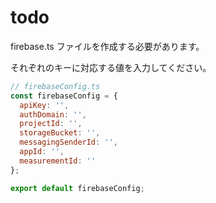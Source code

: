 # todo

firebase.ts ファイルを作成する必要があります。

それぞれのキーに対応する値を入力してください。

```javascript
// firebaseConfig.ts
const firebaseConfig = {
  apiKey: '',
  authDomain: '',
  projectId: '',
  storageBucket: '',
  messagingSenderId: '',
  appId: '',
  measurementId: ''
};

export default firebaseConfig;

```
